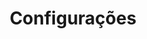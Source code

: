 ---
layout: Full
view: Settings

title: Configurações
description: Você pode configurar suas preferências para usar o Vue A11y.
note: 'OBS: Usamos localStorage para armazenar suas preferências.'

language:
  title: Idioma de exibição
  locale: /pt/

theme:
  title: Tema de cores
  successText: '"Modo de cores" modificado com sucesso!'
  items:
    - label: Claro
      value: light

    - label: Escuro
      value: dark

    - label: Config. Sistema
      value: system

    - label: Sépia
      value: sepia

reading:
  title: Fonte de leitura
  successText: '"Fonte de leitura" modificada com sucesso!'
  items:
    - label: Sans Serif (DM Sans)
      value: set-sans-serif

    - label: Serif
      value: set-serif

    - label: Monospace
      value: set-monospace
  
    - label: Open dyslexic
      value: set-open-dyslexic

vision:
  title: Visão
  successText: 'Opçoes de "Visão" modificada com sucesso!'
  items:
    - label: Aumentar o contraste da cor
      value: set-color-contrast

motion: 
  title: Movimento
  successText: 'Opções de "Movimento" modificada com sucesso!'
  items:
    - label: Reduzir movimento
      value: set-reduce-motion

---